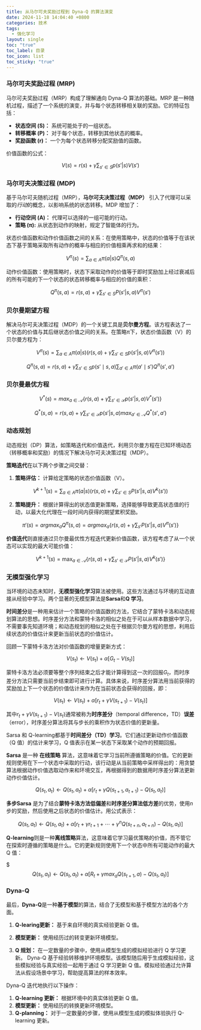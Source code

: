 ```yaml
---
title: 从马尔可夫奖励过程到 Dyna-Q 的算法演变
date: 2024-11-18 14:04:40 +0800
categories: 技术
tags:
  - 强化学习
layout: single
toc: "true"
toc_label: 目录
toc_icon: list
toc_sticky: "true"
---
```

### 马尔可夫奖励过程 (MRP)

马尔可夫奖励过程（MRP）构成了理解通向 Dyna-Q 算法的基础。MRP 是一种随机过程，描述了一个系统的演变，并与每个状态转移相关联的奖励。它的特征包括：

- **状态空间 (S)：** 系统可能处于的一组状态。
- **转移概率 (P)：** 对于每个状态，转移到其他状态的概率。
- **奖励函数 (r)：** 一个为每个状态转移分配奖励值的函数。

价值函数的公式：

$$V(s)=r(s)+\gamma\sum_{s'\in S}p(s'|s)V(s')$$
### 马尔可夫决策过程 (MDP)

基于马尔可夫随机过程（MRP），**马尔可夫决策过程（MDP）** 引入了代理可以采取的*行动*的概念，以影响系统的状态转移。MDP 增加了：

- **行动空间 (A)：** 代理可以选择的一组可能的行动。
- **策略 (π):** 从状态到动作的映射，规定了智能体的行为。

状态价值函数和动作价值函数之间的关系：在使用策略中，状态的价值等于在该状态下基于策略采取所有动作的概率与相应的价值相乘再求和的结果：

$$V^{\pi}(s)=\sum_{a\in A}\pi(a|s)Q^{\pi}(s,a)$$

动作价值函数：使用策略时，状态下采取动作的价值等于即时奖励加上经过衰减后的所有可能的下一个状态的状态转移概率与相应的价值的乘积：

$$Q^{\pi}(s, a)=r(s, a)+\gamma\sum_{s'\in S}P(s'|s,a)V^{\pi}(s')$$
### 贝尔曼期望方程

解决马尔可夫决策过程（MDP）的一个关键工具是**贝尔曼方程**。该方程表达了一个状态的价值与其后继状态价值之间的关系。在策略π下，状态价值函数（V）的贝尔曼方程为：

$$V^{\pi}(s)=\sum_{a \in A} \pi(a | s)\left(r(s, a)+\gamma \sum_{s' \in S} p\left(s' | s, a\right) V^{\pi}\left(s'\right)\right)$$

$$
Q^\pi(s, a) 
= r(s, a) + \gamma \sum_{s' \in S} p(s' \mid s, a) \sum_{a' \in A} \pi(a' \mid s') Q^\pi(s', a')
$$
### 贝尔曼最优方程

$$V^{*}(s)=max _{a \in \mathcal{A}}\left\{r(s, a)+\gamma \sum_{s' \in \mathcal{S}} p\left(s' | s, a\right) V^{*}\left(s'\right)\right\}$$

$$Q^{*}(s, a)=r(s, a)+\gamma \sum_{s' \in \mathcal{S}} p\left(s' | s, a\right) max _{a' \in \mathcal{A}} Q^{*}\left(s', a'\right)$$
### 动态规划

动态规划（DP）算法，如策略迭代和价值迭代，利用贝尔曼方程在已知环境动态（转移概率和奖励）的情况下解决马尔可夫决策过程（MDP）。

**策略迭代**在以下两个步骤之间交替：

1. **策略评估：** 计算给定策略的状态价值函数（V）。


$$V^{k + 1}(s)=\sum_{a \in A} \pi(a|s)\left(r(s, a)+\gamma\sum_{s' \in S}P\left(s'|s, a\right)V^{k}\left(s'\right)\right)$$

2. **策略提升：** 根据计算得出的状态值更新策略，选择能够导致更高状态值的行动，以最大化代理在一段时间内获得的期望累积奖励。


$$\pi'(s)=arg max _{a} Q^{\pi}(s, a)=arg max _{a}\left\{r(s, a)+\gamma \sum_{s'} P\left(s' | s, a\right) V^{\pi}\left(s'\right)\right\}$$

**价值迭代**则直接通过贝尔曼最优性方程迭代更新价值函数，该方程考虑了从一个状态可以实现的最大可能价值：


$$V^{k + 1}(s)=\max_{a\in\mathcal{A}}\{r(s,a)+\gamma\sum_{s'\in\mathcal{S}}P(s'|s,a)V^{k}(s')\}$$
### 无模型强化学习

当环境的动态未知时，**无模型强化学习**算法被使用。这些方法通过与环境的互动直接从经验中学习。两个显著的无模型算法是**Sarsa**和**Q 学习**。

**时间差分**是一种用来估计一个策略的价值函数的方法，它结合了蒙特卡洛和动态规划算法的思想。时序差分方法和蒙特卡洛的相似之处在于可以从样本数据中学习，不需要事先知道环境；和动态规划的相似之处在于根据贝尔曼方程的思想，利用后续状态的价值估计来更新当前状态的价值估计。

回顾一下蒙特卡洛方法对价值函数的增量更新方式：


$$V\left(s_{t}\right) \leftarrow V\left(s_{t}\right)+\alpha\left[G_{t}-V\left(s_{t}\right)\right]$$

蒙特卡洛方法必须要等整个序列结束之后才能计算得到这一次的回报$G_{t}$，而时序差分方法只需要当前步结束即可进行计算。具体来说，时序差分算法用当前获得的奖励加上下一个状态的价值估计来作为在当前状态会获得的回报，即：


$$V\left(s_{t}\right) \leftarrow V\left(s_{t}\right)+\alpha\left[r_{t}+\gamma V\left(s_{t+1}\right)-V\left(s_{t}\right)\right]$$

其中$r_{t}+\gamma V\left(s_{t+1}\right)-V\left(s_{t}\right)$通常被称为**时序差分**（temporal difference，TD）**误差**（error），时序差分算法将其与步长的乘积作为状态价值的更新量。

Sarsa 和 Q-learning都基于**时间差分（TD）学习**。它们通过更新动作价值函数（Q 值）的估计来学习，Q 值表示在某一状态下采取某个动作的预期回报。

**Sarsa** 是一种 **在线策略** 算法，这意味着它学习当前所遵循策略的价值。它的更新规则使用在下一个状态中采取的行动，该行动是从当前策略中采样得出的：用贪婪算法根据动作价值选取动作来和环境交互，再根据得到的数据用时序差分算法更新动作价值估计。


$$Q\left(s_{t}, a_{t}\right) \leftarrow Q\left(s_{t}, a_{t}\right)+\alpha\left[r_{t}+\gamma Q\left(s_{t+1}, a_{t+1}\right)-Q\left(s_{t}, a_{t}\right)\right]$$

**多步Sarsa** 是为了结合**蒙特卡洛方法低偏差**和**时序差分算法低方差**的优势，使用$n$步的奖励，然后使用之后状态的价值估计。用公式表示：


$$Q\left(s_{t}, a_{t}\right) \leftarrow Q\left(s_{t}, a_{t}\right)+\alpha\left[r_{t}+\gamma r_{t+1}+\cdots+\gamma^{n} Q\left(s_{t+n}, a_{t+n}\right)-Q\left(s_{t}, a_{t}\right)\right]$$

**Q-learning**则是一种**离线策略**算法，这意味着它学习最优策略的价值，而不管它在探索时遵循的策略是什么。它的更新规则使用下一个状态中所有可能动作的最大 Q 值：


$$$Q\left(s_{t}, a_{t}\right) \leftarrow Q\left(s_{t}, a_{t}\right)+\alpha\left[R_{t}+\gamma max _{a} Q\left(s_{t+1}, a\right)-Q\left(s_{t}, a_{t}\right)\right]$$

### Dyna-Q

最后，**Dyna-Q**是一种**基于模型**的算法，结合了无模型和基于模型方法的各个方面。

1. **Q-learing更新：** 基于来自环境的真实经验更新 Q 值。

2. **模型更新：** 使用经历过的转变更新环境模型。

3. **Q 规划：** 在一定数量的步骤中，使用从模型生成的模拟经验进行 Q 学习更新。
Dyna-Q 基于经验转移维护环境模型。该模型随后用于生成模拟经验，这些模拟经验与真实经验一起用于通过 Q 学习更新 Q 值。模拟经验通过允许算法从假设场景中学习，帮助提高算法的样本效率。

Dyna-Q 迭代地执行以下操作：
1. **Q-learning 更新：** 根据环境中的真实体验更新 Q 值。
2. **模型更新：** 使用经历的转换更新环境模型。
3. **Q-planning：** 对于一定数量的步骤，使用从模型生成的模拟体验执行 Q-learning 更新。
